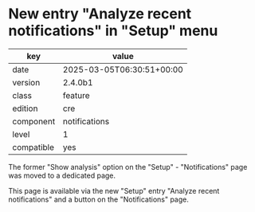 [//]: # (werk v2)
# New entry "Analyze recent notifications" in "Setup" menu

key        | value
---------- | ---
date       | 2025-03-05T06:30:51+00:00
version    | 2.4.0b1
class      | feature
edition    | cre
component  | notifications
level      | 1
compatible | yes

The former "Show analysis" option on the "Setup" - "Notifications" page was
moved to a dedicated page.

This page is available via the new "Setup" entry "Analyze recent notifications"
and a button on the "Notifications" page.
